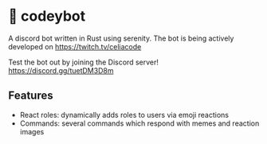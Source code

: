 # 🧸 codeybot
A discord bot written in Rust using serenity.
The bot is being actively developed on https://twitch.tv/celiacode

Test the bot out by joining the Discord server!
https://discord.gg/tuetDM3D8m

## Features
- React roles: dynamically adds roles to users via emoji reactions
- Commands: several commands which respond with memes and reaction images
